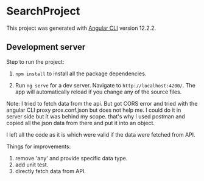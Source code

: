 # SearchProject

This project was generated with [Angular CLI](https://github.com/angular/angular-cli) version 12.2.2.

## Development server

Step to run the project:

1. `npm install` to install all the package dependencies.

2. Run `ng serve` for a dev server. Navigate to `http://localhost:4200/`. The app will automatically reload if you change any of the source files.

Note:
I tried to fetch data from the api. But got CORS error and tried with the angular CLI proxy prox.conf.json but does not help me. I could do it in server side but it was behind my scope. that's why I used postman and copied all the json data from there and put it into an object.

I left all the code as it is which were valid if the data were fetched from API.

Things for improvements:

1. remove 'any' and provide specific data type.
2. add unit test.
3. directly fetch data from API.
